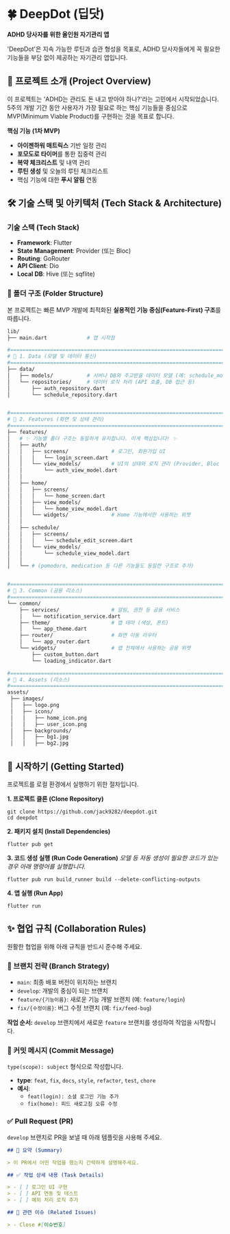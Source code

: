 # 🍀 DeepDot (딥닷)

**ADHD 당사자를 위한 올인원 자기관리 앱**

'DeepDot'은 지속 가능한 루틴과 습관 형성을 목표로, ADHD 당사자들에게 꼭 필요한 기능들을 부담 없이 제공하는 자기관리 앱입니다.

## 📝 프로젝트 소개 (Project Overview)

이 프로젝트는 'ADHD는 관리도 돈 내고 받아야 하나?'라는 고민에서 시작되었습니다. 5주의 개발 기간 동안 사용자가 가장 필요로 하는 핵심 기능들을 중심으로 MVP(Minimum Viable Product)를 구현하는 것을 목표로 합니다.

**핵심 기능 (1차 MVP)**

  * **아이젠하워 매트릭스** 기반 일정 관리
  * **포모도로 타이머**를 통한 집중력 관리
  * **복약 체크리스트** 및 내역 관리
  * **루틴 생성** 및 오늘의 루틴 체크리스트
  * 핵심 기능에 대한 **푸시 알림** 연동

## 🛠️ 기술 스택 및 아키텍처 (Tech Stack & Architecture)

### 기술 스택 (Tech Stack)

  * **Framework**: Flutter
  * **State Management**: Provider (또는 Bloc)
  * **Routing**: GoRouter
  * **API Client**: Dio
  * **Local DB**: Hive (또는 sqflite)

### 📂 폴더 구조 (Folder Structure)

본 프로젝트는 빠른 MVP 개발에 최적화된 **실용적인 기능 중심(Feature-First) 구조**를 따릅니다.

```bash
lib/
├── main.dart             # 앱 시작점

#==============================================================================
# 📁 1. Data (모델 및 데이터 통신)
#==============================================================================
├── data/
│   ├── models/           # 서버나 DB와 주고받을 데이터 모델 (예: schedule_model.dart)
│   └── repositories/     # 데이터 로직 처리 (API 호출, DB 접근 등)
│       ├── auth_repository.dart
│       └── schedule_repository.dart


#==============================================================================
# 📁 2. Features (화면 및 상태 관리)
#==============================================================================
├── features/
│   # ✨ 기능별 폴더 구조는 동일하게 유지합니다. 이게 핵심입니다! ✨
│   ├── auth/
│   │   ├── screens/              # 로그인, 회원가입 UI
│   │   │   └── login_screen.dart
│   │   └── view_models/          # UI의 상태와 로직 관리 (Provider, Bloc 등)
│   │       └── auth_view_model.dart
│   │
│   ├── home/
│   │   ├── screens/
│   │   │   └── home_screen.dart
│   │   ├── view_models/
│   │   │   └── home_view_model.dart
│   │   └── widgets/              # Home 기능에서만 사용하는 위젯
│   │
│   ├── schedule/
│   │   ├── screens/
│   │   │   └── schedule_edit_screen.dart
│   │   └── view_models/
│   │       └── schedule_view_model.dart
│   │
│   └── # (pomodoro, medication 등 다른 기능들도 동일한 구조로 추가)


#==============================================================================
# 📁 3. Common (공용 리소스)
#==============================================================================
└── common/
    ├── services/                 # 알림, 권한 등 공용 서비스
    │   └── notification_service.dart
    ├── theme/                    # 앱 테마 (색상, 폰트)
    │   └── app_theme.dart
    ├── router/                   # 화면 이동 라우터
    │   └── app_router.dart
    └── widgets/                  # 앱 전체에서 사용하는 공용 위젯
        ├── custom_button.dart
        └── loading_indicator.dart

#==============================================================================
# 📁 4. Assets (리소스)
#==============================================================================
assets/
 ├── images/
 │   ├── logo.png
 │   ├── icons/
 │   │   ├── home_icon.png
 │   │   ├── user_icon.png
 │   ├── backgrounds/
 │   │   ├── bg1.jpg
 │   │   ├── bg2.jpg

```

## 🚀 시작하기 (Getting Started)

프로젝트를 로컬 환경에서 실행하기 위한 절차입니다.

**1. 프로젝트 클론 (Clone Repository)**

```shell
git clone https://github.com/jack9282/deepdot.git
cd deepdot
```

**2. 패키지 설치 (Install Dependencies)**

```shell
flutter pub get
```

**3. 코드 생성 실행 (Run Code Generation)**
*모델 등 자동 생성이 필요한 코드가 있는 경우 아래 명령어를 실행합니다.*

```shell
flutter pub run build_runner build --delete-conflicting-outputs
```

**4. 앱 실행 (Run App)**

```shell
flutter run
```

## ✨ 협업 규칙 (Collaboration Rules)

원활한 협업을 위해 아래 규칙을 반드시 준수해 주세요.

### 🌱 브랜치 전략 (Branch Strategy)

  * `main`: 최종 배포 버전이 위치하는 브랜치
  * `develop`: 개발의 중심이 되는 브랜치
  * `feature/{기능이름}`: 새로운 기능 개발 브랜치 (예: `feature/login`)
  * `fix/{수정이름}`: 버그 수정 브랜치 (예: `fix/feed-bug`)

**작업 순서:** `develop` 브랜치에서 새로운 `feature` 브랜치를 생성하여 작업을 시작합니다.

### 💬 커밋 메시지 (Commit Message)

`type(scope): subject` 형식으로 작성합니다.

  * **type**: `feat`, `fix`, `docs`, `style`, `refactor`, `test`, `chore`
  * **예시**:
      * `feat(login): 소셜 로그인 기능 추가`
      * `fix(home): 피드 새로고침 오류 수정`

### ✅ Pull Request (PR)

`develop` 브랜치로 PR을 보낼 때 아래 템플릿을 사용해 주세요.

```markdown
## 📝 요약 (Summary)

> 이 PR에서 어떤 작업을 했는지 간략하게 설명해주세요.

## ✅ 작업 상세 내용 (Task Details)

> - [ ] 로그인 UI 구현
> - [ ] API 연동 및 테스트
> - [ ] 예외 처리 로직 추가

## 🔗 관련 이슈 (Related Issues)

> - Close #[이슈번호]
```
